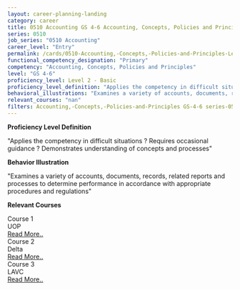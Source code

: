 ```yaml
---
layout: career-planning-landing
category: career
title: 0510 Accounting GS 4-6 Accounting, Concepts, Policies and Principles
series: 0510
job_series: "0510 Accounting"
career_level: "Entry"
permalink: /cards/0510-Accounting,-Concepts,-Policies-and-Principles-Level-2---Basic/
functional_competency_designation: "Primary"
competency: "Accounting, Concepts, Policies and Principles"
level: "GS 4-6"
proficiency_level: Level 2 - Basic
proficiency_level_definition: "Applies the competency in difficult situations ? Requires occasional guidance ? Demonstrates understanding of concepts and processes"
behavioral_illustrations: "Examines a variety of accounts, documents, records, related reports and processes to determine performance in accordance with appropriate procedures and regulations"
relevant_courses: "nan"
filters: Accounting,-Concepts,-Policies-and-Principles GS-4-6 series-0510
---
```


<p><b>Proficiency Level Definition</b></p>
<p>"Applies the competency in difficult situations ? Requires occasional guidance ? Demonstrates understanding of concepts and processes"</p>
<p><b>Behavior Illustration</b></p>
<p>"Examines a variety of accounts, documents, records, related reports and processes to determine performance in accordance with appropriate procedures and regulations"</p>
<p><b>Relevant Courses</b></p>
<div class="cfo-courses-outer"><div class="cfo-courses-inner">Course 1</div><div class="cfo-courses-inner">UOP</div><div class="cfo-courses-inner"><a href="/cards/0510-Accounting,-Concepts,-Policies-and-Principles-Level-2---Basic/">Read More..</a></div></div>
<div class="cfo-courses-outer"><div class="cfo-courses-inner">Course 2</div><div class="cfo-courses-inner">Delta</div><div class="cfo-courses-inner"><a href="/cards/0510-Accounting,-Concepts,-Policies-and-Principles-Level-2---Basic/">Read More..</a></div></div>
<div class="cfo-courses-outer"><div class="cfo-courses-inner">Course 3</div><div class="cfo-courses-inner">LAVC</div><div class="cfo-courses-inner"><a href="/cards/0510-Accounting,-Concepts,-Policies-and-Principles-Level-2---Basic/">Read More..</a></div></div>
